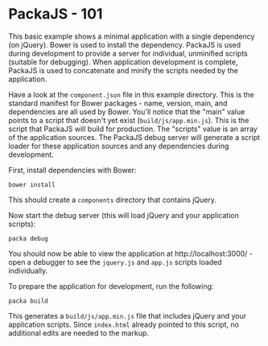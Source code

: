 # PackaJS - 101

This basic example shows a minimal application with a single dependency (on jQuery).  Bower is used to install the dependency.  PackaJS is used during development to provide a server for individual, unminified scripts (suitable for debugging).  When application development is complete, PackaJS is used to concatenate and minify the scripts needed by the application.

Have a look at the `component.json` file in this example directory.  This is the standard manifest for Bower packages - name, version, main, and dependencies are all used by Bower.  You'll notice that the "main" value points to a script that doesn't yet exist (`build/js/app.min.js`).  This is the script that PackaJS will build for production.  The "scripts" value is an array of the application sources.  The PackaJS debug server will generate a script loader for these application sources and any dependencies during development.

First, install dependencies with Bower:

    bower install

This should create a `components` directory that contains jQuery.

Now start the debug server (this will load jQuery and your application scripts):

    packa debug

You should now be able to view the application at http://localhost:3000/ - open a debugger to see the `jquery.js` and `app.js` scripts loaded individually.

To prepare the application for development, run the following:

    packa build

This generates a `build/js/app.min.js` file that includes jQuery and your application scripts.  Since `index.html` already pointed to this script, no additional edits are needed to the markup.
